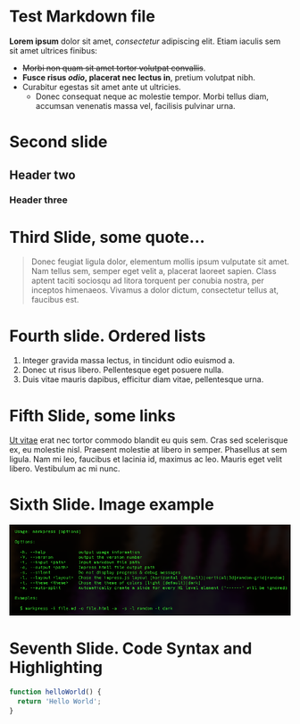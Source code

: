 # Test Markdown file

**Lorem ipsum** dolor sit amet, *consectetur* adipiscing elit. Etiam iaculis sem sit amet ultrices finibus:
- ~~Morbi non quam sit amet tortor volutpat convallis~~.
- **Fusce risus _odio_, placerat nec lectus in**, pretium volutpat nibh.
- Curabitur egestas sit amet ante ut ultricies.
  + Donec consequat neque ac molestie tempor. Morbi tellus diam, accumsan venenatis massa vel, facilisis pulvinar urna.

# Second slide

## Header two

### Header three


# Third Slide, some quote...

> Donec feugiat ligula dolor, elementum mollis ipsum vulputate sit amet. Nam tellus sem, semper eget velit a, placerat laoreet sapien. Class aptent taciti sociosqu ad litora torquent per conubia nostra, per inceptos himenaeos. Vivamus a dolor dictum, consectetur tellus at, faucibus est.



# Fourth slide. Ordered lists

1. Integer gravida massa lectus, in tincidunt odio euismod a.
  1.  Donec ut risus libero. Pellentesque eget posuere nulla.
2. Duis vitae mauris dapibus, efficitur diam vitae, pellentesque urna.



# Fifth Slide, some links

[Ut vitae](http://gamell.io) erat nec tortor commodo blandit eu quis sem. Cras sed scelerisque ex, eu molestie nisl. Praesent molestie at libero in semper. Phasellus at sem ligula. Nam mi leo, faucibus et lacinia id, maximus ac leo. Mauris eget velit libero. Vestibulum ac mi nunc.


# Sixth Slide. Image example

![How to use markpress](../markpress-help.png)

# Seventh Slide. Code Syntax and Highlighting

```javascript
function helloWorld() {
  return 'Hello World';
}
```
